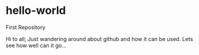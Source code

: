 # hello-world
First Repository

Hi to all;
Just wandering around about github and how it can be used.
Lets see how well can it go... 

